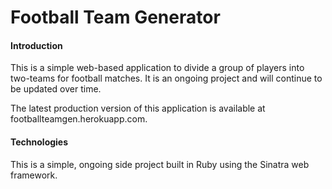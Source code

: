# Football Team Generator

#### Introduction

This is a simple web-based application to divide a group of players into two-teams for football matches. It is an ongoing project and will continue to be updated over time.

The latest production version of this application is available at footballteamgen.herokuapp.com. 


#### Technologies

This is a simple, ongoing side project built in Ruby using the Sinatra web framework.  
